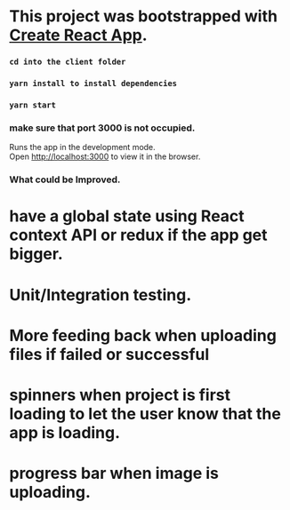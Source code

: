 # This project was bootstrapped with [Create React App](https://github.com/facebook/create-react-app).

### `cd into the client folder`

### `yarn install to install dependencies`

### `yarn start`

### make sure that port 3000 is not occupied.

Runs the app in the development mode.\
Open [http://localhost:3000](http://localhost:3000) to view it in the browser.

### What could be Improved.

# have a global state using React context API or redux if the app get bigger.

# Unit/Integration testing.

# More feeding back when uploading files if failed or successful

# spinners when project is first loading to let the user know that the app is loading.

# progress bar when image is uploading.
